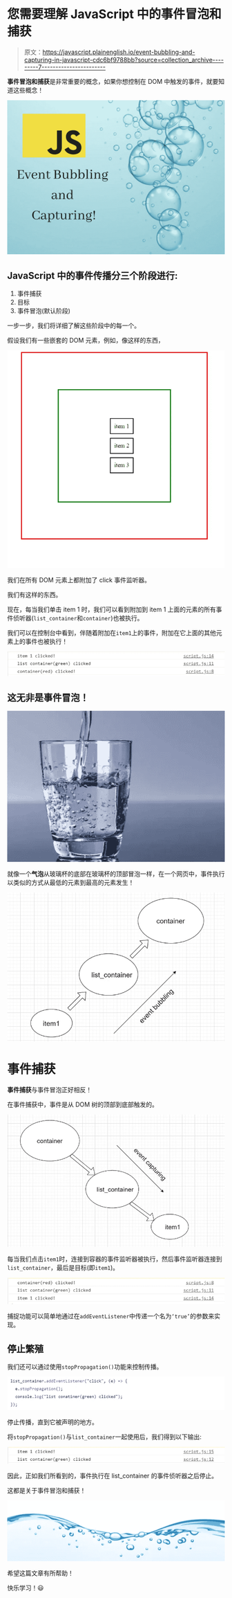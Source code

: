 # 您需要理解 JavaScript 中的事件冒泡和捕获

> 原文：<https://javascript.plainenglish.io/event-bubbling-and-capturing-in-javascript-cdc6bf9788bb?source=collection_archive---------7----------------------->

**事件冒泡和捕获**是非常重要的概念，如果你想控制在 DOM 中触发的事件，就要知道这些概念！

![](img/8cb9f6657a78772ed0b4bc87572f8918.png)

## JavaScript 中的事件传播分三个阶段进行:

1.  事件捕获
2.  目标
3.  事件冒泡(默认阶段)

一步一步，我们将详细了解这些阶段中的每一个。

假设我们有一些嵌套的 DOM 元素，例如，像这样的东西，

![](img/0e75881976ec428c9cd83b42735a53b0.png)

我们在所有 DOM 元素上都附加了 click 事件监听器。

我们有这样的东西。

现在，每当我们单击 item 1 时，我们可以看到附加到 item 1 上面的元素的所有事件侦听器(`list_container`和`container`)也被执行。

我们可以在控制台中看到，伴随着附加在`item1`上的事件，附加在它上面的其他元素上的事件也被执行！

![](img/91a0b9f64ea4ab9cee8af40cac50ee7b.png)

## 这无非是**事件冒泡**！

![](img/596b06d0772944df6e51469b2909384c.png)

就像一个**气泡**从玻璃杯的底部在玻璃杯的顶部冒泡一样，在一个网页中，事件执行以类似的方式从最低的元素到最高的元素发生！

![](img/2aa1cd6794dffaac7110323f0b9e9e86.png)

# 事件捕获

**事件捕获**与事件冒泡正好相反！

在事件捕获中，事件是从 DOM 树的顶部到底部触发的。

![](img/1458e0e91c5cd6e445b51bf095c3932d.png)

每当我们点击`item1`时，连接到容器的事件监听器被执行，然后事件监听器连接到`list_container`，最后是目标(即`item1`)。

![](img/49c464311bd553f30ee4ce66c1f6ddc0.png)

捕捉功能可以简单地通过在`addEventListener`中传递一个名为`‘true’`的参数来实现。

## 停止繁殖

我们还可以通过使用`stopPropagation()`功能来控制传播。

![](img/912f995953b21eef15d0148c307f6c77.png)

停止传播，直到它被声明的地方。

将`stopPropagation()`与`list_container`一起使用后，我们得到以下输出:

![](img/03148ec884b4720d74667a10db52285e.png)

因此，正如我们所看到的，事件执行在 list_container 的事件侦听器之后停止。

这都是关于事件冒泡和捕获！

![](img/e99628fc5a0c20e6cb132ec60cf34e3f.png)

希望这篇文章有所帮助！

快乐学习！😃